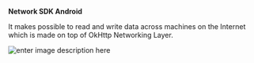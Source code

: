 **Network SDK Android**

It makes possible to read and write data across machines on the Internet which is made on top of OkHttp Networking Layer.


![enter image description here](https://firebasestorage.googleapis.com/v0/b/nykaa-android-preprod.appspot.com/o/Flowcharts.jpeg?alt=media&token=1b951b14-f055-457d-a448-94b9d8236c35)

